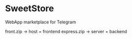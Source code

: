 # SweetStore
WebApp marketplace for Telegram

front.zip → host = frontend
express.zip → server = backend
